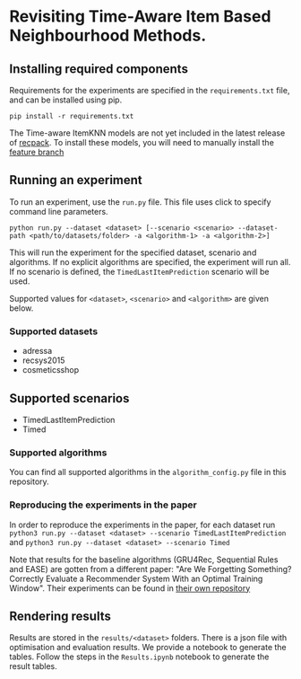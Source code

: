 # Revisiting Time-Aware Item Based Neighbourhood Methods.

## Installing required components
Requirements for the experiments are specified in the `requirements.txt` file, and can be installed using pip.

```
pip install -r requirements.txt
```

The Time-aware ItemKNN models are not yet included in the latest release of [recpack](https://gitlab.com/recpack-maintainers/recpack).
To install these models, you will need to manually install the [feature branch](https://gitlab.com/recpack-maintainers/recpack/-/tree/feature/TARSItemKNN)

## Running an experiment
To run an experiment, use the `run.py` file. This file uses click to specify command line parameters.

```
python run.py --dataset <dataset> [--scenario <scenario> --dataset-path <path/to/datasets/folder> -a <algorithm-1> -a <algorithm-2>]
```

This will run the experiment for the specified dataset, scenario and algorithms. 
If no explicit algorithms are specified, the experiment will run all. 
If no scenario is defined, the `TimedLastItemPrediction` scenario will be used.

Supported values for `<dataset>`, `<scenario>` and `<algorithm>` are given below.

### Supported datasets

* adressa
* recsys2015
* cosmeticsshop

## Supported scenarios

* TimedLastItemPrediction
* Timed

### Supported algorithms

You can find all supported algorithms in the `algorithm_config.py` file in this repository.

### Reproducing the experiments in the paper
In order to reproduce the experiments in the paper, for each dataset run `python3 run.py --dataset <dataset> --scenario TimedLastItemPrediction` and `python3 run.py --dataset <dataset> --scenario Timed`

Note that results for the baseline algorithms (GRU4Rec, Sequential Rules and EASE) are gotten from a different paper: "Are We Forgetting Something? Correctly Evaluate a Recommender System With an Optimal Training Window".
Their experiments can be found in [their own repository](https://github.com/verachtertr/short-intent) 

## Rendering results
Results are stored in the `results/<dataset>` folders. There is a json file with optimisation and evaluation results.
We provide a notebook to generate the tables.
Follow the steps in the `Results.ipynb` notebook to generate the result tables.

